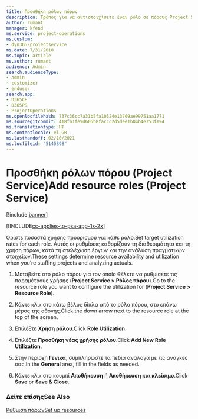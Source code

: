```yaml
---
title: Προσθήκη ρόλων πόρων
description: Τρόπος για να αντιστοιχίσετε έναν ρόλο σε πόρους Project Service
author: rumant
manager: kfend
ms.service: project-operations
ms.custom:
- dyn365-projectservice
ms.date: 7/31/2018
ms.topic: article
ms.author: rumant
audience: Admin
search.audienceType:
- admin
- customizer
- enduser
search.app:
- D365CE
- D365PS
- ProjectOperations
ms.openlocfilehash: 737c36cc7a31b5fa10524e13709ae99751aa1771
ms.sourcegitcommit: 418fa1fe9d605b8faccc2d5dee1b04b4e753f194
ms.translationtype: HT
ms.contentlocale: el-GR
ms.lasthandoff: 02/10/2021
ms.locfileid: "5145898"
---
```

# <a name="add-resource-roles-project-service"></a><span data-ttu-id="19325-103">Προσθήκη ρόλων πόρου (Project Service)</span><span class="sxs-lookup"><span data-stu-id="19325-103">Add resource roles (Project Service)</span></span>

[!include [banner](../includes/psa-now-project-operations.md)]

[!INCLUDE[cc-applies-to-psa-app-1x-2x](../includes/cc-applies-to-psa-app-1x-2x.md)]

<span data-ttu-id="19325-104">Ορίστε ποσοστά χρήσης προορισμού για κάθε ρόλο.</span><span class="sxs-lookup"><span data-stu-id="19325-104">Set target utilization rates for each role.</span></span> <span data-ttu-id="19325-105">Αυτές οι ρυθμίσεις καθορίζουν τη διαθεσιμότητα και τη χρήση πόρων, κατά τη στελέχωση έργων και την ανάλυση πραγματικών στοιχείων.</span><span class="sxs-lookup"><span data-stu-id="19325-105">These settings determine resource availability and utilization when you’re staffing projects and analyzing actuals.</span></span>  
  
1.  <span data-ttu-id="19325-106">Μεταβείτε στο ρόλο πόρου για τον οποίο θέλετε να ρυθμίσετε τις παραμέτρους χρήσης (**Project Service > Ρόλος πόρου**).</span><span class="sxs-lookup"><span data-stu-id="19325-106">Go to the resource role you want to configure the utilization for (**Project Service > Resource Role**).</span></span>  
  
2.  <span data-ttu-id="19325-107">Κάντε κλικ στο κάτω βέλος δίπλα από το ρόλο πόρου, στο επάνω μέρος της οθόνης.</span><span class="sxs-lookup"><span data-stu-id="19325-107">Click the down arrow next to the resource role at the top of the screen.</span></span>  
  
3.  <span data-ttu-id="19325-108">Επιλέξτε **Χρήση ρόλου**.</span><span class="sxs-lookup"><span data-stu-id="19325-108">Click **Role Utilization**.</span></span>  
  
4.  <span data-ttu-id="19325-109">Επιλέξτε **Προσθήκη νέας χρήσης ρόλου**.</span><span class="sxs-lookup"><span data-stu-id="19325-109">Click **Add New Role Utilization**.</span></span>  
  
5.  <span data-ttu-id="19325-110">Στην περιοχή **Γενικά**, συμπληρώστε τα πεδία ανάλογα με τις ανάγκες σας.</span><span class="sxs-lookup"><span data-stu-id="19325-110">In the **General** area, fill in the fields as needed.</span></span>  
  
6.  <span data-ttu-id="19325-111">Κάντε κλικ στο κουμπί **Αποθήκευση** ή **Αποθήκευση και κλείσιμο**.</span><span class="sxs-lookup"><span data-stu-id="19325-111">Click **Save** or **Save & Close**.</span></span>  
  
### <a name="see-also"></a><span data-ttu-id="19325-112">Δείτε επίσης</span><span class="sxs-lookup"><span data-stu-id="19325-112">See Also</span></span>  
 [<span data-ttu-id="19325-113">Ρύθμιση πόρων</span><span class="sxs-lookup"><span data-stu-id="19325-113">Set up resources</span></span>](../psa/set-up-resources.md)
